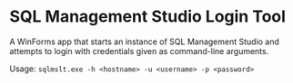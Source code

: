 # SQL Management Studio Login Tool
A WinForms app that starts an instance of SQL Management Studio and attempts to login with credentials given as command-line arguments.

Usage: `sqlmslt.exe -h <hostname> -u <username> -p <password>`
